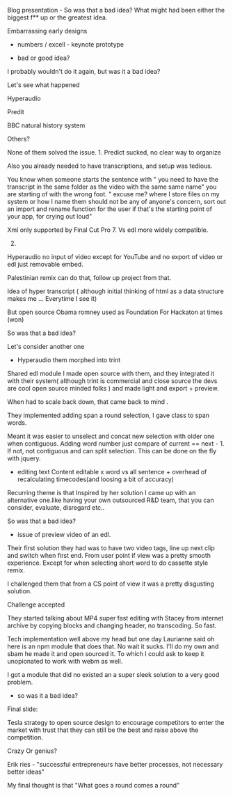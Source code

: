 Blog presentation -
So was that a bad idea?
What might had been either the biggest f** up or the greatest idea.

Embarrassing early designs 


- numbers / excell - keynote prototype



- bad or good idea?

I probably wouldn't do it again, but was it a bad idea?


Let's see what happened 

Hyperaudio 

Predit 

BBC natural history system 

Others?


None of them solved the issue. 
1.
Predict sucked, no clear way to organize 

Also you already needed to have transcriptions, and setup was tedious.

You know when someone starts the sentence with " you need to have the transcript in the same folder as the video with the same same name" you are starting of with the wrong foot.
" excuse me? where I store files on my system or how I name them should not be any of anyone's concern, sort out an import and rename function for the user if that's the starting point of your app, for crying out loud"

Xml only supported by Final Cut Pro 7.
Vs edl more widely compatible.

2.
Hyperaudio no input of video except for YouTube and no export of video or edl just removable embed.

Palestinian remix can do that, follow up project from that. 

Idea of hyper transcript ( although initial thinking of html as a data structure makes me ... Everytime I see it)

But open source 
Obama romney used as Foundation For Hackaton  at times (won) 

So was that a bad idea?

Let's consider another one 
- Hyperaudio them morphed into trint 

Shared edl module I made open source with them, and they integrated it with their system( although trint is commercial and close source the devs are cool open source minded folks ) and made light and export + preview.

When had to scale back down, that came back to mind .

They implemented adding span a round selection, I gave class to span words. 

Meant it was easier to unselect and concat new selection with older one when contiguous. Adding word number just compare of current == next - 1. 
If not, not contiguous and can split selection.
This can be done on the fly with jquery.



- editing text 
Content editable x word vs all sentence + overhead of recalculating timecodes(and loosing a bit of accuracy)

Recurring theme is that Inspired by her solution I came up with an alternative one.like having your own outsourced R&D team, that you can consider, evaluate, disregard etc..


So was that a bad idea?
-  issue of preview video of an edl.

Their first solution they had was to have two video tags, line up next clip and switch when first end.
From user point if view was a pretty smooth experience. Except for when selecting short word to do cassette style remix.

I challenged them that from a CS point of view it was a pretty disgusting solution.

Challenge accepted 

They started talking about MP4 super fast editing with Stacey from internet archive by copying blocks and changing header, no transcoding. So fast.

Tech implementation well above my head but one day Laurianne said oh here is an npm module that does that. No wait it sucks. I'll do my own and sbam he made it and open sourced it.
To which I could ask to keep it unopionated to work with webm as well.

I got a module that did no existed an a super sleek solution to a very good problem.

- so was it a bad idea?

Final slide: 

Tesla strategy to open source design to encourage competitors to enter the market with trust that they can still be the best and raise above the competition.

Crazy Or genius?

Erik ries - "successful entrepreneurs have better processes, not necessary better ideas"

My final thought is that "What goes a round comes a round"

